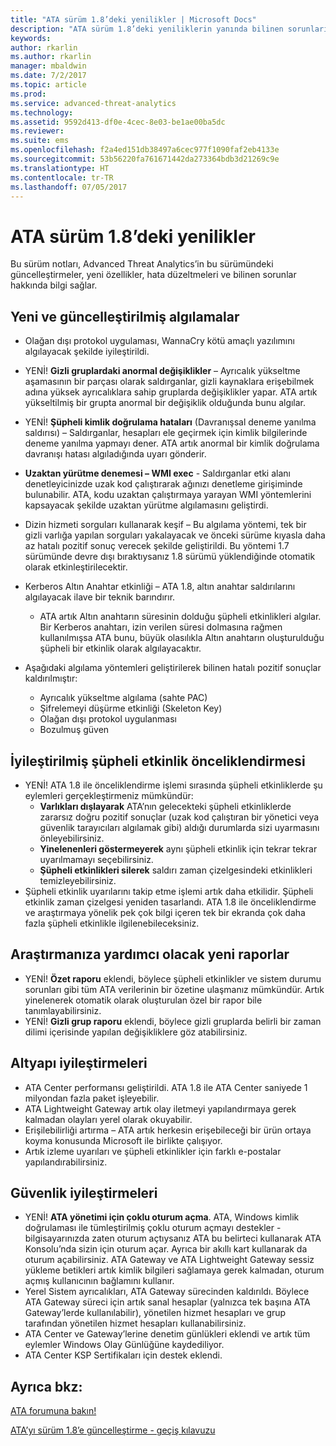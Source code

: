 ```yaml
---
title: "ATA sürüm 1.8’deki yenilikler | Microsoft Docs"
description: "ATA sürüm 1.8’deki yeniliklerin yanında bilinen sorunları da listeler"
keywords: 
author: rkarlin
ms.author: rkarlin
manager: mbaldwin
ms.date: 7/2/2017
ms.topic: article
ms.prod: 
ms.service: advanced-threat-analytics
ms.technology: 
ms.assetid: 9592d413-df0e-4cec-8e03-be1ae00ba5dc
ms.reviewer: 
ms.suite: ems
ms.openlocfilehash: f2a4ed151db38497a6cec977f1090faf2eb4133e
ms.sourcegitcommit: 53b56220fa761671442da273364bdb3d21269c9e
ms.translationtype: HT
ms.contentlocale: tr-TR
ms.lasthandoff: 07/05/2017
---
```

# ATA sürüm 1.8’deki yenilikler
<a id="whats-new-in-ata-version-18" class="xliff"></a>
Bu sürüm notları, Advanced Threat Analytics’in bu sürümündeki güncelleştirmeler, yeni özellikler, hata düzeltmeleri ve bilinen sorunlar hakkında bilgi sağlar.



## Yeni ve güncelleştirilmiş algılamalar
<a id="new--updated-detections" class="xliff"></a>

- Olağan dışı protokol uygulaması, WannaCry kötü amaçlı yazılımını algılayacak şekilde iyileştirildi.

- YENİ! **Gizli gruplardaki anormal değişiklikler** – Ayrıcalık yükseltme aşamasının bir parçası olarak saldırganlar, gizli kaynaklara erişebilmek adına yüksek ayrıcalıklara sahip gruplarda değişiklikler yapar. ATA artık yükseltilmiş bir grupta anormal bir değişiklik olduğunda bunu algılar.
- YENİ! **Şüpheli kimlik doğrulama hataları** (Davranışsal deneme yanılma saldırısı) – Saldırganlar, hesapları ele geçirmek için kimlik bilgilerinde deneme yanılma yapmayı dener. ATA artık anormal bir kimlik doğrulama davranışı hatası algıladığında uyarı gönderir.   

- **Uzaktan yürütme denemesi – WMI exec** - Saldırganlar etki alanı denetleyicinizde uzak kod çalıştırarak ağınızı denetleme girişiminde bulunabilir. ATA, kodu uzaktan çalıştırmaya yarayan WMI yöntemlerini kapsayacak şekilde uzaktan yürütme algılamasını geliştirdi.

- Dizin hizmeti sorguları kullanarak keşif – Bu algılama yöntemi, tek bir gizli varlığa yapılan sorguları yakalayacak ve önceki sürüme kıyasla daha az hatalı pozitif sonuç verecek şekilde geliştirildi. Bu yöntemi 1.7 sürümünde devre dışı bıraktıysanız 1.8 sürümü yüklendiğinde otomatik olarak etkinleştirilecektir.

- Kerberos Altın Anahtar etkinliği – ATA 1.8, altın anahtar saldırılarını algılayacak ilave bir teknik barındırır.
    - ATA artık Altın anahtarın süresinin dolduğu şüpheli etkinlikleri algılar. Bir Kerberos anahtarı, izin verilen süresi dolmasına rağmen kullanılmışsa ATA bunu, büyük olasılıkla Altın anahtarın oluşturulduğu şüpheli bir etkinlik olarak algılayacaktır.
- Aşağıdaki algılama yöntemleri geliştirilerek bilinen hatalı pozitif sonuçlar kaldırılmıştır:  
    - Ayrıcalık yükseltme algılama (sahte PAC) 
    - Şifrelemeyi düşürme etkinliği (Skeleton Key)
    - Olağan dışı protokol uygulanması
    - Bozulmuş güven

## İyileştirilmiş şüpheli etkinlik önceliklendirmesi
<a id="improved-triage-of-suspicious-activities" class="xliff"></a>

-   YENİ! ATA 1.8 ile önceliklendirme işlemi sırasında şüpheli etkinliklerde şu eylemleri gerçekleştirmeniz mümkündür: 
    - **Varlıkları dışlayarak** ATA’nın gelecekteki şüpheli etkinliklerde zararsız doğru pozitif sonuçlar (uzak kod çalıştıran bir yönetici veya güvenlik tarayıcıları algılamak gibi) aldığı durumlarda sizi uyarmasını önleyebilirsiniz.
    - **Yinelenenleri göstermeyerek** aynı şüpheli etkinlik için tekrar tekrar uyarılmamayı seçebilirsiniz.
    - **Şüpheli etkinlikleri silerek** saldırı zaman çizelgesindeki etkinlikleri temizleyebilirsiniz.
-   Şüpheli etkinlik uyarılarını takip etme işlemi artık daha etkilidir. Şüpheli etkinlik zaman çizelgesi yeniden tasarlandı. ATA 1.8 ile önceliklendirme ve araştırmaya yönelik pek çok bilgi içeren tek bir ekranda çok daha fazla şüpheli etkinlikle ilgilenebileceksiniz. 

## Araştırmanıza yardımcı olacak yeni raporlar
<a id="new-reports-to-help-you-investigate" class="xliff"></a> 
-   YENİ! **Özet raporu** eklendi, böylece şüpheli etkinlikler ve sistem durumu sorunları gibi tüm ATA verilerinin bir özetine ulaşmanız mümkündür. Artık yinelenerek otomatik olarak oluşturulan özel bir rapor bile tanımlayabilirsiniz.
-   YENİ! **Gizli grup raporu** eklendi, böylece gizli gruplarda belirli bir zaman dilimi içerisinde yapılan değişikliklere göz atabilirsiniz.


## Altyapı iyileştirmeleri
<a id="infrastructure-improvements" class="xliff"></a>

-   ATA Center performansı geliştirildi. ATA 1.8 ile ATA Center saniyede 1 milyondan fazla paket işleyebilir.
-   ATA Lightweight Gateway artık olay iletmeyi yapılandırmaya gerek kalmadan olayları yerel olarak okuyabilir.
-   Erişilebilirliği artırma – ATA artık herkesin erişebileceği bir ürün ortaya koyma konusunda Microsoft ile birlikte çalışıyor. 
-   Artık izleme uyarıları ve şüpheli etkinlikler için farklı e-postalar yapılandırabilirsiniz.

## Güvenlik iyileştirmeleri
<a id="security-improvements" class="xliff"></a>

-   YENİ! **ATA yönetimi için çoklu oturum açma**. ATA, Windows kimlik doğrulaması ile tümleştirilmiş çoklu oturum açmayı destekler - bilgisayarınızda zaten oturum açtıysanız ATA bu belirteci kullanarak ATA Konsolu’nda sizin için oturum açar. Ayrıca bir akıllı kart kullanarak da oturum açabilirsiniz. ATA Gateway ve ATA Lightweight Gateway sessiz yükleme betikleri artık kimlik bilgileri sağlamaya gerek kalmadan, oturum açmış kullanıcının bağlamını kullanır.
-   Yerel Sistem ayrıcalıkları, ATA Gateway sürecinden kaldırıldı. Böylece ATA Gateway süreci için artık sanal hesaplar (yalnızca tek başına ATA Gateway’lerde kullanılabilir), yönetilen hizmet hesapları ve grup tarafından yönetilen hizmet hesapları kullanabilirsiniz.   
-   ATA Center ve Gateway’lerine denetim günlükleri eklendi ve artık tüm eylemler Windows Olay Günlüğüne kaydediliyor.
-   ATA Center KSP Sertifikaları için destek eklendi.




## Ayrıca bkz:
<a id="see-also" class="xliff"></a>
[ATA forumuna bakın!](https://social.technet.microsoft.com/Forums/security/home?forum=mata)

[ATA’yı sürüm 1.8’e güncelleştirme - geçiş kılavuzu](ata-update-1.8-migration-guide.md)

